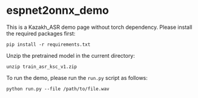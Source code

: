 # espnet2onnx_demo

This is a Kazakh_ASR demo page without torch dependency. Please install the required packages first:
```shell
pip install -r requirements.txt
```
Unzip the pretrained model in the current directory:
```shell
unzip train_asr_ksc_v1.zip
```
To run the demo, please run the `run.py` script as follows:
```shell
python run.py --file /path/to/file.wav 
```
